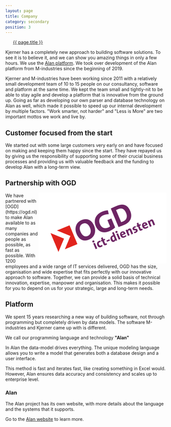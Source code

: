```yaml
---
layout: page
title: Company
category: secondary
position: 3
---
```


<ul id="anchor-list" aria-hidden="true">
	<a href="#">{{ page.title }}</a>
</ul>


Kjerner has a completely new approach to building software solutions. To see it is to believe it, and we can show you amazing things in only a few hours. We use the [Alan platform](https://alan-platform.com). We took over development of the Alan platform from M-industries since the beginning of 2019.

Kjerner and M-industries have been working since 2011 with a relatively small development team of 10 to 15 people on our consultancy, software and platform at the same time. We kept the team small and tightly-nit to be able to stay agile and develop a platform that is innovative from the ground up. Going as far as developing our own parser and database technology on Alan as well, which made it possible to speed up our internal development by multiple factors. "Work smarter, not harder" and "Less is More" are two important mottos we work and live by.

## Customer focused from the start
We started out with some large customers very early on and have focused on making and keeping them happy since the start. They have repayed us by giving us the responsibility of supporting some of their crucial business processes and providing us with valuable feedback and the funding to develop Alan with a long-term view.

## Partnership with OGD
<a href="https://ogd.nl">
	<img src="/assets/logos/4.png" alt="Logo OGD" width="400" height="220" align="right">
</a>
We have partnered with [OGD](https://ogd.nl) to make Alan available to as many companies and people as possible, as fast as possible. With 1200 employees and a wide range of IT services delivered, OGD has the size, organisation and wide expertise that fits perfectly with our innovative approach to software. Together, we can provide a solid basis of technical innovation, expertise, manpower and organisation. This makes it possible for you to depend on us for your strategic, large and long-term needs.


<a id="platform"></a>
## Platform
We spent 15 years researching a new way of building software,
not through programming but completely driven by data models.
The software M-industries and Kjerner came up with is different.

We call our programming language and technology **"Alan"**

In Alan the data-model drives everything.
The unique modeling language allows you to write a model that generates
both a database design and a user interface.

This method is fast and iterates fast, like creating something in Excel would.
However, Alan ensures data accuracy and consistency and scales up to enterprise level.

<a id="alan"></a>
### Alan

The Alan project has its own website, with more details about
the language and the systems that it supports.

Go to the [Alan website](https://alan-platform.com) to learn more.
